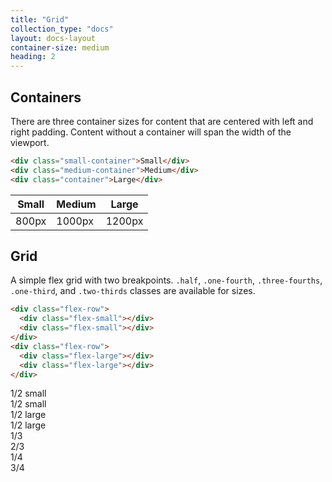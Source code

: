 ```yaml
---
title: "Grid"
collection_type: "docs"
layout: docs-layout
container-size: medium
heading: 2
---
```


## Containers

There are three container sizes for content that are centered with left and right padding. Content without a container will span the width of the viewport.

~~~ html
<div class="small-container">Small</div>
<div class="medium-container">Medium</div>
<div class="container">Large</div>
~~~

<table>
  <thead>
    <tr>
      <th>Small</th>
      <th>Medium</th>
      <th>Large</th>
    </tr>
  </thead>
  <tbody>
    <tr>
      <td>800px</td>
      <td>1000px</td>
      <td>1200px</td>
    </tr>
  </tbody>
</table>

## Grid
A simple flex grid with two breakpoints. <code>.half</code>, <code>.one-fourth</code>, <code>.three-fourths</code>, <code>.one-third</code>, and <code>.two-thirds</code> classes are available for sizes.

~~~ html
<div class="flex-row">
  <div class="flex-small"></div>
  <div class="flex-small"></div>
</div>
<div class="flex-row">
  <div class="flex-large"></div>
  <div class="flex-large"></div>
</div> 
~~~

<div class="flex-row">
  <div class="flex-small example">1/2 small</div>
  <div class="flex-small example">1/2 small</div>
</div>
<div class="flex-row">
  <div class="flex-large example">1/2 large</div>
  <div class="flex-large example">1/2 large</div>
</div>
<div class="flex-row">
  <div class="flex-small example one-third">1/3</div>
  <div class="flex-small example">2/3</div>
</div>
<div class="flex-row">
  <div class="flex-small example one-fourth">1/4</div>
  <div class="flex-small example">3/4</div>
</div>
